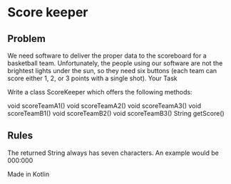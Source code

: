 # Score keeper

## Problem
We need software to deliver the proper data to the scoreboard for a basketball team.
Unfortunately, the people using our software are not the brightest lights under the sun, so they need six buttons (each team can score either 1, 2, or 3 points with a single shot).
Your Task

Write a class ScoreKeeper which offers the following methods:

void scoreTeamA1()
void scoreTeamA2()
void scoreTeamA3()
void scoreTeamB1()
void scoreTeamB2()
void scoreTeamB3()
String getScore()

## Rules
The returned String always has seven characters. An example would be 000:000

Made in Kotlin
